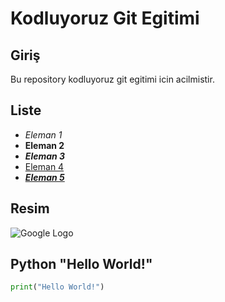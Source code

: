 # Kodluyoruz Git Egitimi
## Giriş

Bu repository kodluyoruz git egitimi icin acilmistir.

## Liste
- *Eleman 1*
- **Eleman 2**
- ***Eleman 3***
- [Eleman 4](https://www.google.com)
- ***[Eleman 5](https://www.youtube.com)***

## Resim

![Google Logo](https://www.google.com/images/branding/googlelogo/1x/googlelogo_color_272x92dp.png)

## Python "Hello World!"

```python
print("Hello World!")
```